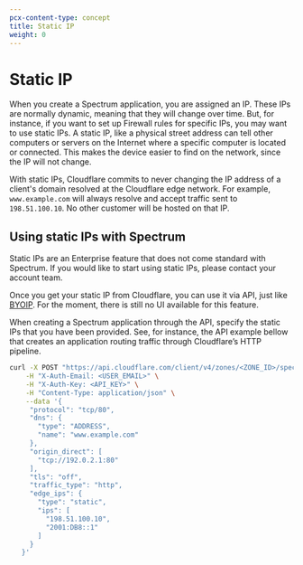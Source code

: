 ```yaml
---
pcx-content-type: concept
title: Static IP
weight: 0
---
```


# Static IP

When you create a Spectrum application, you are assigned an IP. These IPs are normally dynamic, meaning that they will change over time. But, for instance, if you want to set up Firewall rules for specific IPs, you may want to use static IPs. A static IP, like a physical street address can tell other computers or servers on the Internet where a specific computer is located or connected. This makes the device easier to find on the network, since the IP will not change.

With static IPs, Cloudflare commits to never changing the IP address of a client's domain resolved at the Cloudflare edge network. For example, `www.example.com` will always resolve and accept traffic sent to `198.51.100.10`. No other customer will be hosted on that IP.

## Using static IPs with Spectrum

Static IPs are an Enterprise feature that does not come standard with Spectrum. If you would like to start using static IPs, please contact your account team.

Once you get your static IP from Cloudflare, you can use it via API, just like [BYOIP](/byoip/). For the moment, there is still no UI available for this feature.

When creating a Spectrum application through the API, specify the static IPs that you have been provided. See, for instance, the API example bellow that creates an application routing traffic through Cloudflare’s HTTP pipeline.

```bash
curl -X POST "https://api.cloudflare.com/client/v4/zones/<ZONE_ID>/spectrum/apps" \
    -H "X-Auth-Email: <USER_EMAIL>" \
    -H "X-Auth-Key: <API_KEY>" \
    -H "Content-Type: application/json" \
    --data '{
     "protocol": "tcp/80",
     "dns": {
       "type": "ADDRESS",
       "name": "www.example.com"
     },
     "origin_direct": [
       "tcp://192.0.2.1:80"
     ],
     "tls": "off",
     "traffic_type": "http",
     "edge_ips": {
       "type": "static",
       "ips": [
         "198.51.100.10",
         "2001:DB8::1"
       ]
     }
   }'
```
